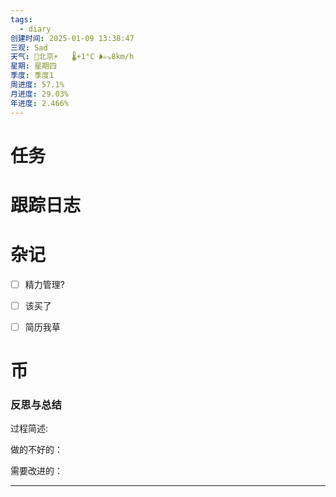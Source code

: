 ```yaml
---
tags:
  - diary
创建时间: 2025-01-09 13:38:47
三观: Sad
天气: 🌱北京☀️   🌡️+1°C 🌬️↘8km/h
星期: 星期四
季度: 季度1
周进度: 57.1%
月进度: 29.03%
年进度: 2.466%
---
```


# 任务



# 跟踪日志


# 杂记
- [ ] 精力管理? 
- [ ] 该买了
- [ ] 简历我草


# 币

### 反思与总结

过程简述: 

做的不好的：

需要改进的：

---

